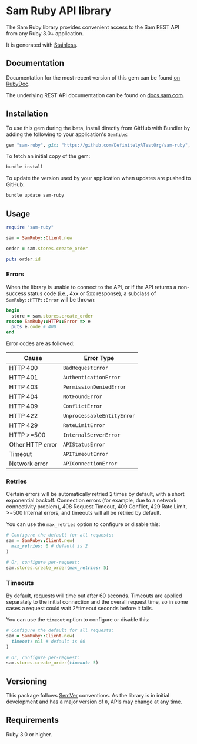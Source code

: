 # Sam Ruby API library

The Sam Ruby library provides convenient access to the Sam REST API from any Ruby 3.0+
application.

It is generated with [Stainless](https://www.stainlessapi.com/).

## Documentation

Documentation for the most recent version of this gem can be found [on RubyDoc](https://rubydoc.info/github/DefinitelyATestOrg/sam-ruby).

The underlying REST API documentation can be found on [docs.sam.com](https://docs.sam.com).

## Installation

To use this gem during the beta, install directly from GitHub with Bundler by
adding the following to your application's `Gemfile`:

```ruby
gem "sam-ruby", git: "https://github.com/DefinitelyATestOrg/sam-ruby", branch: "main"
```

To fetch an initial copy of the gem:

```sh
bundle install
```

To update the version used by your application when updates are pushed to
GitHub:

```sh
bundle update sam-ruby
```

## Usage

```ruby
require "sam-ruby"

sam = SamRuby::Client.new

order = sam.stores.create_order

puts order.id
```

### Errors

When the library is unable to connect to the API, or if the API returns a
non-success status code (i.e., 4xx or 5xx response), a subclass of
`SamRuby::HTTP::Error` will be thrown:

```ruby
begin
  store = sam.stores.create_order
rescue SamRuby::HTTP::Error => e
  puts e.code # 400
end
```

Error codes are as followed:

| Cause            | Error Type                 |
| ---------------- | -------------------------- |
| HTTP 400         | `BadRequestError`          |
| HTTP 401         | `AuthenticationError`      |
| HTTP 403         | `PermissionDeniedError`    |
| HTTP 404         | `NotFoundError`            |
| HTTP 409         | `ConflictError`            |
| HTTP 422         | `UnprocessableEntityError` |
| HTTP 429         | `RateLimitError`           |
| HTTP >=500       | `InternalServerError`      |
| Other HTTP error | `APIStatusError`           |
| Timeout          | `APITimeoutError`          |
| Network error    | `APIConnectionError`       |

### Retries

Certain errors will be automatically retried 2 times by default, with a short
exponential backoff. Connection errors (for example, due to a network
connectivity problem), 408 Request Timeout, 409 Conflict, 429 Rate Limit, >=500 Internal errors,
and timeouts will all be retried by default.

You can use the `max_retries` option to configure or disable this:

```ruby
# Configure the default for all requests:
sam = SamRuby::Client.new(
  max_retries: 0 # default is 2
)

# Or, configure per-request:
sam.stores.create_order(max_retries: 5)
```

### Timeouts

By default, requests will time out after 60 seconds.
Timeouts are applied separately to the initial connection and the overall request time,
so in some cases a request could wait 2\*timeout seconds before it fails.

You can use the `timeout` option to configure or disable this:

```ruby
# Configure the default for all requests:
sam = SamRuby::Client.new(
  timeout: nil # default is 60
)

# Or, configure per-request:
sam.stores.create_order(timeout: 5)
```

## Versioning

This package follows [SemVer](https://semver.org/spec/v2.0.0.html) conventions. As the
library is in initial development and has a major version of `0`, APIs may change
at any time.

## Requirements

Ruby 3.0 or higher.
